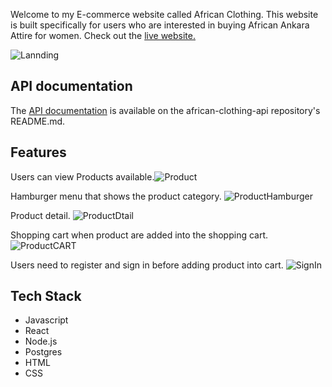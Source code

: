Welcome to my E-commerce website called African Clothing.  This website is built specifically for users who are interested in buying African Ankara Attire for women. 
Check out the [live website.](https://african-clothing.mayenthedeveloper.vercel.app/)

![Lannding](https://user-images.githubusercontent.com/70912329/107882058-2a62be80-6e9c-11eb-92e2-d7888223d84c.png)


## API documentation
The [API documentation](https://github.com/Mayenthedeveloper/My-African-Clothing-api/blob/master/README.md) is available on the african-clothing-api repository's README.md.

## Features
Users can view Products available.![Product](https://user-images.githubusercontent.com/70912329/107979586-b1369a80-6f73-11eb-9817-f96d98916395.png)



Hamburger menu that shows the product category.
![ProductHamburger](https://user-images.githubusercontent.com/70912329/107979377-52712100-6f73-11eb-9bc3-554df4994396.png)


Product detail.
![ProductDtail](https://user-images.githubusercontent.com/70912329/107979366-4e450380-6f73-11eb-870c-0319da6cbda6.png)


Shopping cart when product are added into the shopping cart.![ProductCART](https://user-images.githubusercontent.com/70912329/107979355-4b4a1300-6f73-11eb-8ead-18670ee96393.png)

Users need to register and sign in before  adding product into cart.
![SignIn](https://user-images.githubusercontent.com/70912329/107978552-d4604a80-6f71-11eb-82db-95c4e84838e5.png)


## Tech Stack

* Javascript
* React
* Node.js
* Postgres
* HTML
* CSS







